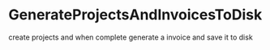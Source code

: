 # GenerateProjectsAndInvoicesToDisk
create projects and when complete generate a invoice and save it to disk
